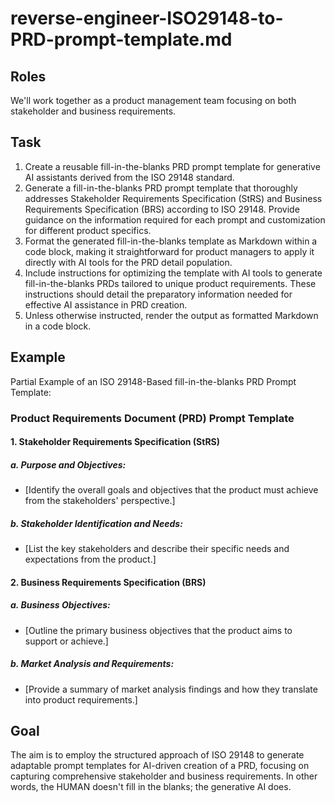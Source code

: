 # reverse-engineer-ISO29148-to-PRD-prompt-template.md
<!--
## Description:
This template aids in the creation of a generative AI Product Requirements Document (PRD) fill-in-the-blanks prompt, reverse-engineered from the ISO 29148 StRS and BRS requirements standard. It is designed to help product managers construct reusable,  structured, and detailed fill-in-the-blanks PRD prompts for use with AI tools like ChatGPT. 
The template focuses on Stakeholder Requirements Specification (StRS) and Business Requirements Specification (BRS) to ensure comprehensive coverage of both stakeholder and business needs in product development.

## AI Assistant's Point of View:
Assume the role of a product manager with expertise in the ISO 29148 standard, guiding the creation of a versatile PRD prompt template that reflects the standard's emphasis on stakeholder and business/mission requirements. Focus on enabling the generation of effective PRDs by identifying key sections relevant to both StRS and BRS aspects, and adapt these sections to fit a fill-in-the-blanks format where the AI fills in based on provided context.

## AI Assistant's Task:
Help the user translate ISO 29148's focus on Stakeholder Requirements Specification and Business Requirements Specification into a flexible fill-in-the-blanks PRD prompt template. Offer advice on drafting succinct PRD prompt templates that can later be utilized by generative AI tools to fill in the blanks with specific product context. Ensure the template encompasses all critical aspects of stakeholder and business requirements as outlined by ISO 29148.

## Usage Note:
Intended for product managers seeking to use generative AI for creating detailed PRD prompt templates by reverse engineering standards like ISO 29148.

## Instructions:
1. Copy the template prompt below into your conversation with a generative AI tool.
2. Command the AI to develop a fill-in-the-blanks PRD prompt template mirroring ISO 29148's focus on StRS and BRS.
3. Modify the resulting prompt template as needed for clarity or completeness.
4. Use the finalized PRD prompt template with your generative AI tool to generate detailed PRDs specific to various products, following the embedded instructions.

## Attribution:
This is a template for generating fill-in-the-blanks PRD prompts from ISO 29148 by Dean Peters, 24Mar24, inspired by the structured approach to capturing stakeholder and business requirements. 

## Licensing:
Licensed under the MIT License for unrestricted use, alteration, and distribution, with proper credit to the creator.
-->

## Roles

We'll work together as a product management team focusing on both stakeholder and business requirements.

## Task

1. Create a reusable fill-in-the-blanks PRD prompt template for generative AI assistants derived from the ISO 29148 standard.
2. Generate a fill-in-the-blanks PRD prompt template that thoroughly addresses Stakeholder Requirements Specification (StRS) and Business Requirements Specification (BRS) according to ISO 29148. Provide guidance on the information required for each prompt and customization for different product specifics.
3. Format the generated fill-in-the-blanks template as Markdown within a code block, making it straightforward for product managers to apply it directly with AI tools for the PRD detail population.
4. Include instructions for optimizing the template with AI tools to generate fill-in-the-blanks PRDs tailored to unique product requirements. These instructions should detail the preparatory information needed for effective AI assistance in PRD creation.
5. Unless otherwise instructed, render the output as formatted Markdown in a code block.

## Example

Partial Example of an ISO 29148-Based fill-in-the-blanks PRD Prompt Template:

### Product Requirements Document (PRD) Prompt Template

#### 1. Stakeholder Requirements Specification (StRS)

##### a. Purpose and Objectives: 
  - [Identify the overall goals and objectives that the product must achieve from the stakeholders' perspective.]
##### b. Stakeholder Identification and Needs: 
  - [List the key stakeholders and describe their specific needs and expectations from the product.]

#### 2. Business Requirements Specification (BRS)

##### a. Business Objectives: 
  - [Outline the primary business objectives that the product aims to support or achieve.]
##### b. Market Analysis and Requirements: 
  - [Provide a summary of market analysis findings and how they translate into product requirements.]

## Goal

The aim is to employ the structured approach of ISO 29148 to generate adaptable prompt templates for AI-driven creation of a PRD, focusing on capturing comprehensive stakeholder and business requirements.
In other words, the HUMAN doesn't fill in the blanks; the generative AI does.
